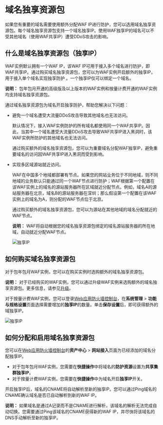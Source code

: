 # 域名独享资源包

如果您有重要的域名需要使用额外分配WAF IP进行防护，您可以选用域名独享资源包。每个域名独享资源包支持一个域名独享IP。使用WAF独享IP的域名可以不受其他域名（使用WAF共享IP）遭受DDoS攻击的影响。

## 什么是域名独享资源包（独享IP）

WAF实例默认拥有一个WAF IP，该WAF IP可用于接入多个域名进行防护，即WAF共享IP。通过购买域名独享资源包，您可以为WAF实例开启额外的独享IP，用于接入单个域名实现独享防护 。一个独享IP仅可以绑定一个域名。

**说明：** 包年包月开通的高级版及以上版本的WAF实例和按量计费开通的WAF实例均支持域名独享资源包。

通过域名独享资源包为域名开启独享防护，帮助您解决以下问题：

-   避免一个域名遭受大流量DDoS攻击导致其他域名也无法访问。

    默认情况下，接入WAF实例防护的所有域名都使用同一个WAF共享IP。因此，当其中一个域名遭受大流量DDoS攻击导致WAF共享IP进入黑洞时，该WAF实例所防护的其他域名也无法访问。

    通过购买额外的域名独享资源包，您可以为重要域名分配WAF独享IP，避免重要域名的访问因WAF共享IP进入黑洞而受到影响。

-   实现多区域源站就近访问。

    WAF在中国多个地域都部署有节点。如果您的网站业务位于不同地域，则不同地域的业务默认只能通过同一个WAF节点进行防护；WAF根据第一个配置在该WAF实例上的域名的源站服务器所在区域就近分配节点。例如，域名A的源站服务器在北京，域名B的源站服务器在深圳；那么假设第一个配置在该WAF实例上的域名为A，则分配的WAF节点位于北京。

    通过购买额外的域名独享资源包，您可以为源站在其他地域的域名分配就近的WAF节点。

    **说明：** WAF将自动根据您的域名独享资源包绑定的域名源站服务器的所在地域，自动就近分配WAF节点。

    ![独享IP](https://static-aliyun-doc.oss-cn-hangzhou.aliyuncs.com/assets/img/zh-CN/8979388951/p7432.png)


## 如何购买域名独享资源包

对于包年包月WAF实例，您可以在购买实例时选购额外的域名独享资源包。

**说明：** 对于已经购买的WAF实例，您可以通过升级WAF实例来选购额外的域名独享资源包。更多信息，请参见[升级](/cn.zh-CN/产品定价/续费与升级.md)。

对于按量计费WAF实例，您可以登录[Web应用防火墙控制台](https://yundun.console.aliyun.com/?p=waf)，在**系统管理** \> **功能与规格设置**页面选择需要增加的**独享IP**的数量。单击**保存设置**后，即可获得额外的域独享IP。

![独享IP](https://static-aliyun-doc.oss-cn-hangzhou.aliyuncs.com/assets/img/zh-CN/6979388951/p146808.png)

## 如何分配和启用域名独享资源包

您可以在[Web应用防火墙控制台](https://yundun.console.aliyun.com/?p=waf)的**资产中心** \> **网站接入**页面为已经添加的域名分配独享IP。

-   对于包年包月WAF实例，您需要在**快捷操作**中将域名的**防护资源**设置为**共享集群独享IP**。
-   对于按量计费WAF实例，您需要在**快捷操作**中为域名开启**独享IP**开关。

开启独享IP后，域名的CNAME将自动解析至新的独享IP。您可以通过Ping域名的CNAME确认域名是否已自动解析到新的WAF IP。

**说明：** 如果域名是通过A记录而不是CNAME进行解析，该域名的解析无法完成自动切换。您需要通过Ping该域名的CNAME获得新的WAF IP，并尽快将该域名的DNS手动解析至新的独享IP。

